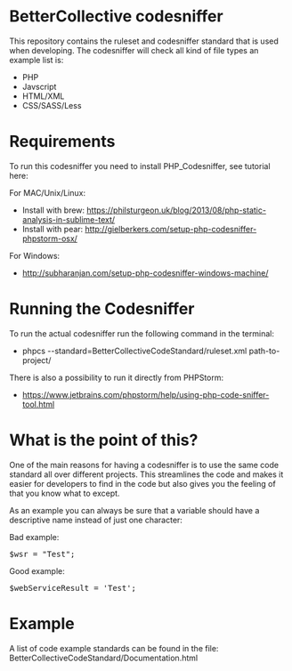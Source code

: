# BetterCollective codesniffer

This repository contains the ruleset and codesniffer standard that is used when developing. The codesniffer will check all kind of file types an example list is:

* PHP
* Javscript
* HTML/XML
* CSS/SASS/Less

# Requirements

To run this codesniffer you need to install PHP_Codesniffer, see tutorial here:

For MAC/Unix/Linux:

* Install with brew: https://philsturgeon.uk/blog/2013/08/php-static-analysis-in-sublime-text/
* Install with pear: http://gielberkers.com/setup-php-codesniffer-phpstorm-osx/

For Windows:

* http://subharanjan.com/setup-php-codesniffer-windows-machine/

# Running the Codesniffer

To run the actual codesniffer run the following command in the terminal:

* phpcs --standard=BetterCollectiveCodeStandard/ruleset.xml path-to-project/

There is also a possibility to run it directly from PHPStorm:

* https://www.jetbrains.com/phpstorm/help/using-php-code-sniffer-tool.html

# What is the point of this?

One of the main reasons for having a codesniffer is to use the same code standard all over different projects. This streamlines the code and makes it easier for developers to find in the code but also gives you the feeling of that you know what to except. 

As an example you can always be sure that a variable should have a descriptive name instead of just one character:

Bad example: 
<pre>
$wsr = "Test";
</pre>

Good example: 
<pre>
$webServiceResult = 'Test'; 
</pre>

# Example

A list of code example standards can be found in the file: BetterCollectiveCodeStandard/Documentation.html
